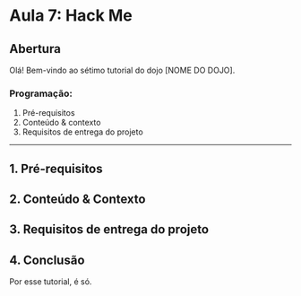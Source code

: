 # Aula 7: Hack Me

## Abertura

Olá! Bem-vindo ao sétimo tutorial do dojo [NOME DO DOJO].

### Programação:

1. Pré-requisitos
2. Conteúdo & contexto
3. Requisitos de entrega do projeto

---

## 1. Pré-requisitos


## 2. Conteúdo & Contexto


## 3. Requisitos de entrega do projeto


## 4. Conclusão

Por esse tutorial, é só.